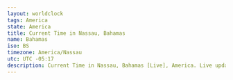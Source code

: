 ```yaml
---
layout: worldclock
tags: America
state: America
title: Current Time in Nassau, Bahamas
name: Bahamas
iso: BS
timezone: America/Nassau
utc: UTC -05:17
description: Current Time in Nassau, Bahamas [Live], America. Live update now time in Nassau, timezone America/Nassau, UTC -05:17, Country ISO code & Current Local Time.
---
```


